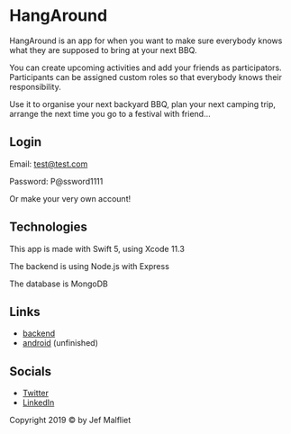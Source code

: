 # HangAround

HangAround is an app for when you want to make sure everybody knows what they are supposed to bring at your next BBQ.

You can create upcoming activities and add your friends as participators. Participants can be assigned custom roles so that everybody knows their responsibility.

Use it to organise your next backyard BBQ, plan your next camping trip, arrange the next time you go to a festival with friend...

## Login

Email: test@test.com

Password: P@ssword1111

Or make your very own account!

## Technologies

This app is made with Swift 5, using Xcode 11.3

The backend is using Node.js with Express

The database is MongoDB

## Links

- [backend](https://github.com/Jef-Malfliet/HangAroundBackend)
- [android](https://github.com/Jef-Malfliet/HangAround) (unfinished)

## Socials

- [Twitter](https://twitter.com/Tjaaaaaf)
- [LinkedIn](https://www.linkedin.com/in/jefmalfliet/)

Copyright 2019 © by Jef Malfliet
